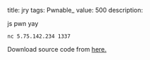 title: jry
tags: Pwnable_
value: 500
description: <p>js pwn yay</p>
<pre><code>nc 5.75.142.234 1337
</code></pre>
<p>Download source code from <a href="/tasks/jry_f2f75f465d7bc8bf21c575213734238efbe14121.txz">here.</a></p>
